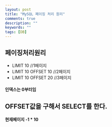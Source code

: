```yaml
---
layout: post
title: "MySQL 페이징 처리 원리"
comments: true
description: ""
keywords: ""
tags: [DB]
---
```


## 페이징처리원리

- LIMIT 10           //1페이지
- LIMIT 10 OFFSET 10 //2페이지
- LIMIT 10 OFFSET 20 //3페이지

#### 인덱스는 0부터임

## OFFSET값을 구해서 SELECT를 한다.

#### 현재페이지 -1 * 10